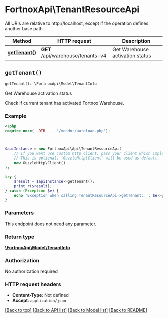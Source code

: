 # FortnoxApi\TenantResourceApi

All URIs are relative to http://localhost, except if the operation defines another base path.

| Method | HTTP request | Description |
| ------------- | ------------- | ------------- |
| [**getTenant()**](TenantResourceApi.md#getTenant) | **GET** /api/warehouse/tenants-v4 | Get Warehouse activation status |


## `getTenant()`

```php
getTenant(): \FortnoxApi\Model\TenantInfo
```

Get Warehouse activation status

Check if current tenant has activated Fortnox Warehouse.

### Example

```php
<?php
require_once(__DIR__ . '/vendor/autoload.php');



$apiInstance = new FortnoxApi\Api\TenantResourceApi(
    // If you want use custom http client, pass your client which implements `GuzzleHttp\ClientInterface`.
    // This is optional, `GuzzleHttp\Client` will be used as default.
    new GuzzleHttp\Client()
);

try {
    $result = $apiInstance->getTenant();
    print_r($result);
} catch (Exception $e) {
    echo 'Exception when calling TenantResourceApi->getTenant: ', $e->getMessage(), PHP_EOL;
}
```

### Parameters

This endpoint does not need any parameter.

### Return type

[**\FortnoxApi\Model\TenantInfo**](../Model/TenantInfo.md)

### Authorization

No authorization required

### HTTP request headers

- **Content-Type**: Not defined
- **Accept**: `application/json`

[[Back to top]](#) [[Back to API list]](../../README.md#endpoints)
[[Back to Model list]](../../README.md#models)
[[Back to README]](../../README.md)
